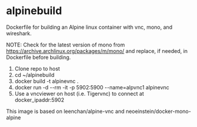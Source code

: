 # alpinebuild
Dockerfile for building an Alpine linux container with vnc, mono, and wireshark.

NOTE: 
Check for the latest version of mono from https://archive.archlinux.org/packages/m/mono/
and replace, if needed, in Dockerfile before building.

1. Clone repo to host
2. cd ~/alpinebuild
3. docker build -t alpinevnc .
4. docker run -d --rm -it -p 5902:5900 --name=alpvnc1 alpinevnc
5. Use a vncviewer on host (i.e. Tigervnc) to connect at docker_ipaddr:5902
  

This image is based on leenchan/alpine-vnc and neoeinstein/docker-mono-alpine

